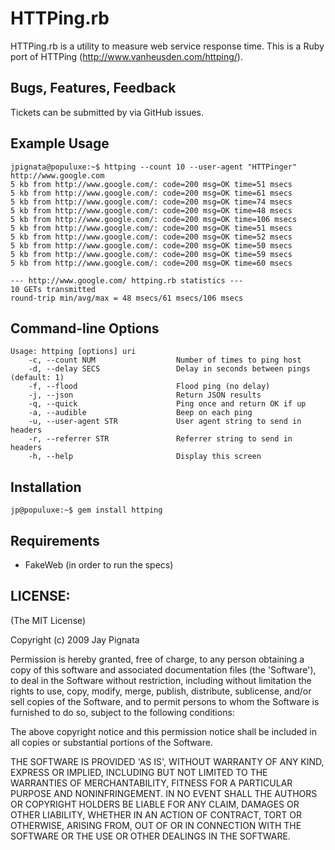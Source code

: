 # HTTPing.rb

HTTPing.rb is a utility to measure web service response time. This is a Ruby port of HTTPing (http://www.vanheusden.com/httping/).

## Bugs, Features, Feedback

Tickets can be submitted by via GitHub issues.

## Example Usage

    jpignata@populuxe:~$ httping --count 10 --user-agent "HTTPinger" http://www.google.com
    5 kb from http://www.google.com/: code=200 msg=OK time=51 msecs
    5 kb from http://www.google.com/: code=200 msg=OK time=61 msecs
    5 kb from http://www.google.com/: code=200 msg=OK time=74 msecs
    5 kb from http://www.google.com/: code=200 msg=OK time=48 msecs
    5 kb from http://www.google.com/: code=200 msg=OK time=106 msecs
    5 kb from http://www.google.com/: code=200 msg=OK time=51 msecs
    5 kb from http://www.google.com/: code=200 msg=OK time=52 msecs
    5 kb from http://www.google.com/: code=200 msg=OK time=50 msecs
    5 kb from http://www.google.com/: code=200 msg=OK time=59 msecs
    5 kb from http://www.google.com/: code=200 msg=OK time=60 msecs
    
    --- http://www.google.com/ httping.rb statistics ---
    10 GETs transmitted
    round-trip min/avg/max = 48 msecs/61 msecs/106 msecs


## Command-line Options

    Usage: httping [options] uri
        -c, --count NUM                  Number of times to ping host
        -d, --delay SECS                 Delay in seconds between pings (default: 1)
        -f, --flood                      Flood ping (no delay)
        -j, --json                       Return JSON results
        -q, --quick                      Ping once and return OK if up
        -a, --audible                    Beep on each ping
        -u, --user-agent STR             User agent string to send in headers
        -r, --referrer STR               Referrer string to send in headers
        -h, --help                       Display this screen

## Installation

    jp@populuxe:~$ gem install httping

## Requirements

- FakeWeb (in order to run the specs)

## LICENSE:

(The MIT License)

Copyright (c) 2009 Jay Pignata

Permission is hereby granted, free of charge, to any person obtaining
a copy of this software and associated documentation files (the
'Software'), to deal in the Software without restriction, including
without limitation the rights to use, copy, modify, merge, publish,
distribute, sublicense, and/or sell copies of the Software, and to
permit persons to whom the Software is furnished to do so, subject to
the following conditions:

The above copyright notice and this permission notice shall be
included in all copies or substantial portions of the Software.

THE SOFTWARE IS PROVIDED 'AS IS', WITHOUT WARRANTY OF ANY KIND,
EXPRESS OR IMPLIED, INCLUDING BUT NOT LIMITED TO THE WARRANTIES OF
MERCHANTABILITY, FITNESS FOR A PARTICULAR PURPOSE AND NONINFRINGEMENT.
IN NO EVENT SHALL THE AUTHORS OR COPYRIGHT HOLDERS BE LIABLE FOR ANY
CLAIM, DAMAGES OR OTHER LIABILITY, WHETHER IN AN ACTION OF CONTRACT,
TORT OR OTHERWISE, ARISING FROM, OUT OF OR IN CONNECTION WITH THE
SOFTWARE OR THE USE OR OTHER DEALINGS IN THE SOFTWARE.
